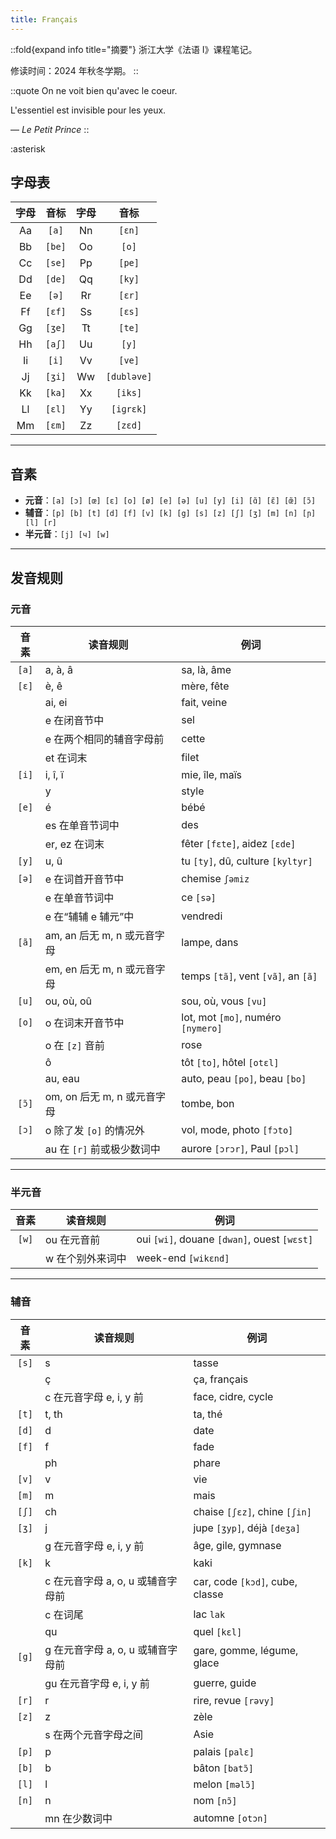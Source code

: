 ```yaml
---
title: Français
---
```


::fold{expand info title="摘要"}
浙江大学《法语 I》课程笔记。

修读时间：2024 年秋冬学期。
::

::quote
On ne voit bien qu'avec le coeur.

L'essentiel est invisible pour les yeux.

<right>— *Le Petit Prince*</right>
::

:asterisk

## 字母表

| 字母 | 音标 | 字母 | 音标 |
|:--:|:--:|:--:|:--:|
| Aa | `[a]` | Nn | `[ɛn]` |
| Bb | `[be]` | Oo | `[o]` |
| Cc | `[se]` | Pp | `[pe]` |
| Dd | `[de]` | Qq | `[ky]` |
| Ee | `[ə]` | Rr | `[ɛr]` |
| Ff | `[ɛf]` | Ss | `[ɛs]` |
| Gg | `[ʒe]` | Tt | `[te]` |
| Hh | `[aʃ]` | Uu | `[y]` |
| Ii | `[i]` | Vv | `[ve]` |
| Jj | `[ʒi]` | Ww | `[dubləve]` |
| Kk | `[ka]` | Xx | `[iks]` |
| Ll | `[ɛl]` | Yy | `[iɡrɛk]` |
| Mm | `[ɛm]` | Zz | `[zɛd]` |

---

## 音素

 - **元音**：`[a] [ɔ] [œ] [ɛ] [o] [ø] [e] [ə] [u] [y] [i] [ɑ̃] [ɛ̃] [œ̃] [ɔ̃]`
 - **辅音**：`[p] [b] [t] [d] [f] [v] [k] [g] [s] [z] [ʃ] [ʒ] [m] [n] [ɲ] [l] [r]`
 - **半元音**：`[j] [ч] [w]`

---

## 发音规则

### 元音

| 音素 | 读音规则 | 例词 |
|:--:|--|--|
| `[a]` | a, à, â | sa, là, âme |
| `[ɛ]` | è, ê | mère, fête |
|       | ai, ei | fait, veine |
|       | e 在闭音节中 | sel |
|       | e 在两个相同的辅音字母前 | cette |
|       | et 在词末 | filet |
| `[i]` | i, î, ï | mie, île, maïs |
|       | y | style |
| `[e]` | é | bébé |
|       | es 在单音节词中 | des |
|       | er, ez 在词末 | fêter `[fɛte]`, aidez `[ɛde]` |
| `[y]` | u, û | tu `[ty]`, dû, culture `[kyltyr]` |
| `[ə]` | e 在词首开音节中 | chemise `ʃəmiz` |
|       | e 在单音节词中 | ce `[sə]` |
|       | e 在“辅辅 e 辅元”中 | vendredi |
| `[ã]` | am, an 后无 m, n 或元音字母 | lampe, dans |
|       | em, en 后无 m, n 或元音字母 | temps `[tã]`, vent `[vã]`, an `[ã]` |
| `[u]` | ou, où, oû | sou, où, vous `[vu]` |
| `[o]` | o 在词末开音节中 | lot, mot `[mo]`, numéro `[nymero]` |
|       | o 在 `[z]` 音前 | rose |
|       | ô | tôt `[to]`, hôtel `[otɛl]` |
|       | au, eau | auto, peau `[po]`, beau `[bo]` |
| `[ɔ̃]` | om, on 后无 m, n 或元音字母 | tombe, bon |
| `[ɔ]` | o 除了发 `[o]` 的情况外 | vol, mode, photo `[fɔto]` |
|       | au 在 `[r]` 前或极少数词中 | aurore `[ɔrɔr]`, Paul `[pɔl]` |

---

### 半元音

| 音素 | 读音规则 | 例词 |
|:--:|--|--|
| `[w]` | ou 在元音前 | oui `[wi]`, douane `[dwan]`, ouest `[wɛst]` |
|       | w 在个别外来词中 | week-end `[wikɛnd]` |

---

### 辅音

| 音素 | 读音规则 | 例词 |
|:--:|--|--|
| `[s]` | s | tasse |
|       | ç | ça, français |
|       | c 在元音字母 e, i, y 前 | face, cidre, cycle |
| `[t]` | t, th | ta, thé |
| `[d]` | d | date |
| `[f]` | f | fade |
|       | ph | phare |
| `[v]` | v | vie |
| `[m]` | m | mais |
| `[ʃ]` | ch | chaise `[ʃɛz]`, chine `[ʃin]` |
| `[ʒ]` | j | jupe `[ʒyp]`, déjà `[deʒa]` |
|       | g 在元音字母 e, i, y 前 | âge, gile, gymnase |
| `[k]` | k | kaki |
|       | c 在元音字母 a, o, u 或辅音字母前 | car, code `[kɔd]`, cube, classe |
|       | c 在词尾 | lac `lak` |
|       | qu | quel `[kɛl]` |
| `[g]` | g 在元音字母 a, o, u 或辅音字母前 | gare, gomme, légume, glace |
|       | gu 在元音字母 e, i, y 前 | guerre, guide |
| `[r]` | r | rire, revue `[rəvy]` |
| `[z]` | z | zèle |
|       | s 在两个元音字母之间 | Asie |
| `[p]` | p | palais `[palɛ]` |
| `[b]` | b | bâton `[batɔ̃]` |
| `[l]` | l | melon `[məlɔ̃]` |
| `[n]` | n | nom `[nɔ̃]` |
|       | mn 在少数词中 | automne `[otɔn]` |
